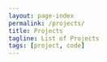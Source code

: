 ```yaml
---
layout: page-index
permalink: /projects/
title: Projects
tagline: List of Projects
tags: [project, code]
---
```

